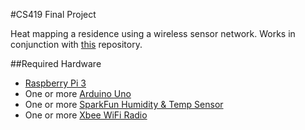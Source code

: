 #CS419 Final Project

Heat mapping a residence using a wireless sensor network. Works in conjunction with [this](https://github.com/JWTappert/CS419-Final-Project-Web-App) repository.
 
##Required Hardware
- [Raspberry Pi 3](https://www.raspberrypi.org/products/raspberry-pi-3-model-b/)
- One or more [Arduino Uno](https://www.arduino.cc/en/Main/ArduinoBoardUno)
- One or more [SparkFun Humidity & Temp Sensor](https://www.sparkfun.com/products/13763)
- One or more [Xbee WiFi Radio](https://www.digi.com/products/xbee-rf-solutions/modules/xbee-wi-fi)
